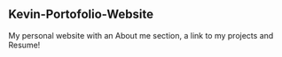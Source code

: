 ## Kevin-Portofolio-Website

My personal website with an About me section, a link to my projects and Resume!
